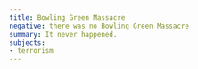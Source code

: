 ```yaml
---
title: Bowling Green Massacre
negative: there was no Bowling Green Massacre
summary: It never happened.
subjects:
- terrorism
---
```

